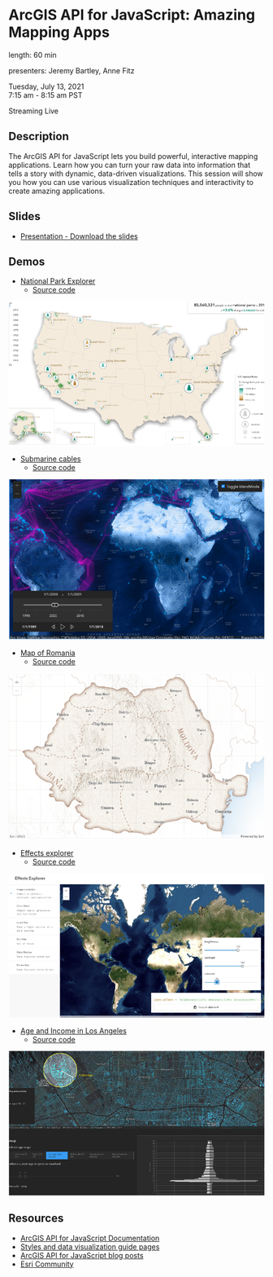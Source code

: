 # ArcGIS API for JavaScript: Amazing Mapping Apps

length: 60 min

presenters: Jeremy Bartley, Anne Fitz

Tuesday, July 13, 2021 <br>
7:15 am - 8:15 am PST

Streaming Live

## Description

The ArcGIS API for JavaScript lets you build powerful, interactive mapping applications. Learn how you can turn your raw data into information that tells a story with dynamic, data-driven visualizations. This session will show you how you can use various visualization techniques and interactivity to create amazing applications. 

## Slides

- [Presentation - Download the slides](https://raw.githubusercontent.com/annelfitz/UC-presentations/main/UC-2021/amazing-mapping-apps/slides.pptx)

## Demos

- [National Park Explorer](https://ekenes.github.io/national-park-visits/?viewType=all&variable=percent-change&year=2020)
   - [Source code](https://github.com/ekenes/national-park-visits)

[![national park explorer](img/national-park-explorer.png)](https://ekenes.github.io/national-park-visits/?viewType=all&variable=percent-change&year=2020)

- [Submarine cables](https://ubatsukh.github.io/arcgis-js-api-demos/devsummit2021/submarine-cables/)
   - [Source code](https://github.com/ubatsukh/arcgis-js-api-demos/tree/master/devsummit2021/submarine-cables)

[![submarine cables](img/submarine-cables.png)](https://ubatsukh.github.io/arcgis-js-api-demos/devsummit2021/submarine-cables/)

- [Map of Romania](https://ralucanicola.github.io/JSAPI_demos/romania-regions/index.html)
   - [Source code](https://github.com/RalucaNicola/JSAPI_demos/tree/master/romania-regions)

[![romania](img/romania.png)](https://ralucanicola.github.io/JSAPI_demos/romania-regions/index.html)

- [Effects explorer](https://musing-curran-b8a4ea.netlify.app/2021-devsummit/arcgis-api-for-javascript-photoshop-style-graphics-effects-for-your-layers-and-data/demos/effect-explorer/)
   - [Source code](https://github.com/ycabon/presentations/tree/gh-pages/2021-devsummit/ArcGIS-API-for-JavaScript-Photoshop-style-Graphics-Effects-for-Your-Layers-and-Data/demos/effect-explorer)

[![effects explorer](img/effects-explorer.png)](https://musing-curran-b8a4ea.netlify.app/2021-devsummit/arcgis-api-for-javascript-photoshop-style-graphics-effects-for-your-layers-and-data/demos/effect-explorer/)

- [Age and Income in Los Angeles](https://annelfitz.github.io/DevSummit-presentations/DS-2021/plenary/age-income-in-LA/)
   - [Source code](https://github.com/annelfitz/DevSummit-presentations/tree/main/DS-2021/plenary/age-income-in-LA)  

[![age and income in LA](img/age-income-in-LA.png)](https://annelfitz.github.io/DevSummit-presentations/DS-2021/plenary/age-income-in-LA/)

## Resources

- [ArcGIS API for JavaScript Documentation](https://developers.arcgis.com/javascript/latest/)
- [Styles and data visualization guide pages](https://developers.arcgis.com/javascript/latest/visualization/)
- [ArcGIS API for JavaScript blog posts](https://www.esri.com/arcgis-blog/?s=#&products=js-api-arcgis)
- [Esri Community](https://community.esri.com/t5/arcgis-api-for-javascript/ct-p/arcgis-api-for-javascript)
